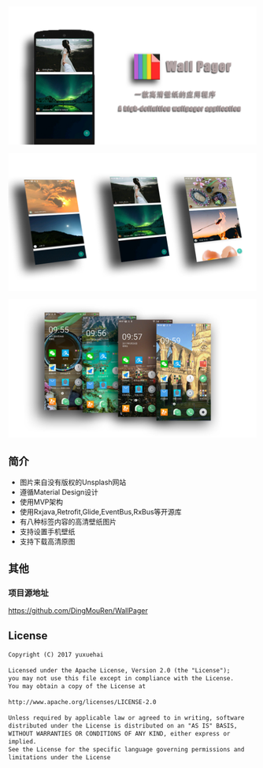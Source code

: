![image](/imgs/img3.png)<br>

![image](/imgs/img1.png)<br>

![image](/imgs/img2.png)<br>

## 简介
* 图片来自没有版权的Unsplash网站
* 遵循Material Design设计
* 使用MVP架构
* 使用Rxjava,Retrofit,Glide,EventBus,RxBus等开源库
* 有八种标签内容的高清壁纸图片
* 支持设置手机壁纸
* 支持下载高清原图

## 其他

### 项目源地址

https://github.com/DingMouRen/WallPager


## License
```
Copyright (C) 2017 yuxuehai

Licensed under the Apache License, Version 2.0 (the "License");
you may not use this file except in compliance with the License.
You may obtain a copy of the License at

http://www.apache.org/licenses/LICENSE-2.0

Unless required by applicable law or agreed to in writing, software
distributed under the License is distributed on an "AS IS" BASIS,
WITHOUT WARRANTIES OR CONDITIONS OF ANY KIND, either express or implied.
See the License for the specific language governing permissions and
limitations under the License
```